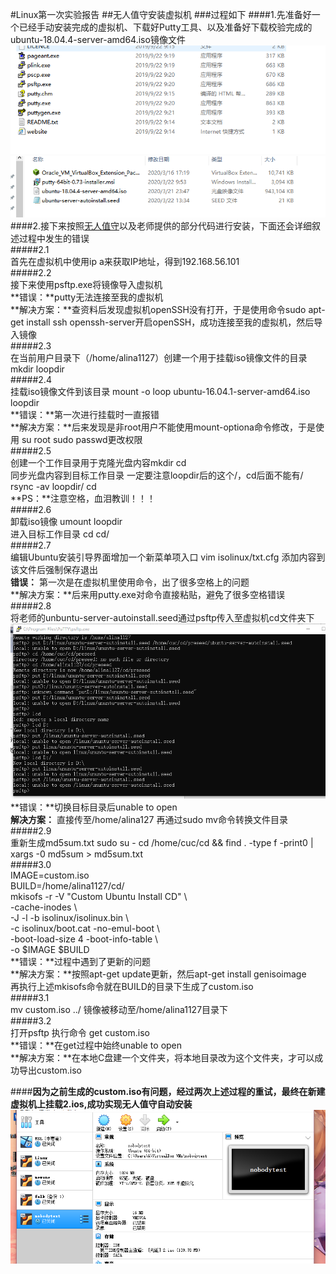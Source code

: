 #Linux第一次实验报告
##无人值守安装虚拟机
###过程如下
####1.先准备好一个已经手动安装完成的虚拟机、下载好Putty工具、以及准备好下载校验完成的ubuntu-18.04.4-server-amd64.iso镜像文件
![1](./image/22.PNG) 
![1](./image/1.PNG)   
####2.接下来按照[无人值守](https://blog.csdn.net/qq_31989521/article/details/58600426)以及老师提供的部分代码进行安装，下面还会详细叙述过程中发生的错误  
#####2.1  
首先在虚拟机中使用ip a来获取IP地址，得到192.168.56.101   
#####2.2  
接下来使用psftp.exe将镜像导入虚拟机  
**错误：**putty无法连接至我的虚拟机  
**解决方案：**查资料后发现虚拟机openSSH没有打开，于是使用命令sudo apt-get install ssh openssh-server开启openSSH，成功连接至我的虚拟机，然后导入镜像  
#####2.3  
在当前用户目录下（/home/alina1127）创建一个用于挂载iso镜像文件的目录  
mkdir loopdir  
#####2.4  
挂载iso镜像文件到该目录 mount -o loop ubuntu-16.04.1-server-amd64.iso loopdir  
**错误：**第一次进行挂载时一直报错  
**解决方案：**后来发现是非root用户不能使用mount-optiona命令修改，于是使用 su root sudo passwd更改权限  
#####2.5  
创建一个工作目录用于克隆光盘内容mkdir cd  
同步光盘内容到目标工作目录 一定要注意loopdir后的这个/，cd后面不能有/
rsync -av loopdir/ cd  
**PS：**注意空格，血泪教训！！！  
#####2.6    
卸载iso镜像 umount loopdir  
进入目标工作目录 cd cd/  
#####2.7    
编辑Ubuntu安装引导界面增加一个新菜单项入口 vim isolinux/txt.cfg
添加内容到该文件后强制保存退出  
**错误：**  第一次是在虚拟机里使用命令，出了很多空格上的问题  
**解决方案：**后来用putty.exe对命令直接粘贴，避免了很多空格错误  
#####2.8  
将老师的unbuntu-server-autoinstall.seed通过psftp传入至虚拟机cd文件夹下   
![1](./image/5.PNG) 
**错误：**切换目标目录后unable to open  
**解决方案：** 直接传至/home/alina127 再通过sudo mv命令转换文件目录 
#####2.9  
重新生成md5sum.txt
sudo su -
cd /home/cuc/cd && find . -type f -print0 | xargs -0 md5sum > md5sum.txt  
#####3.0  
IMAGE=custom.iso  
BUILD=/home/alina1127/cd/  
mkisofs -r -V "Custom Ubuntu Install CD" \  
   -cache-inodes \  
   -J -l -b isolinux/isolinux.bin \    
   -c isolinux/boot.cat -no-emul-boot \  
   -boot-load-size 4 -boot-info-table \    
   -o $IMAGE $BUILD  
**错误：**过程中遇到了更新的问题  
**解决方案：**按照apt-get update更新，然后apt-get install genisoimage  
再执行上述mkisofs命令就在BUILD的目录下生成了custom.iso  
#####3.1  
mv custom.iso ../ 镜像被移动至/home/alina1127目录下  
#####3.2  
打开psftp 执行命令 get custom.iso  
**错误：**在get过程中始终unable to open  
**解决方案：**在本地C盘建一个文件夹，将本地目录改为这个文件夹，才可以成功导出custom.iso  
  
####**因为之前生成的custom.iso有问题，经过两次上述过程的重试，最终在新建虚拟机上挂载2.ios,成功实现无人值守自动安装**
![1](./image/vb.PNG)


  



